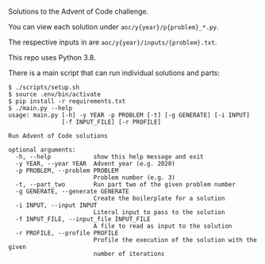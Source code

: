 Solutions to the Advent of Code challenge.

You can view each solution under `aoc/y{year}/p{problem}_*.py`.

The respective inputs in are `aoc/y{year}/inputs/{problem}.txt`.

This repo uses Python 3.8.

There is a main script that can run individual solutions and parts:

```
$ ./scripts/setup.sh
$ source .env/bin/activate
$ pip install -r requirements.txt
$ ./main.py --help
usage: main.py [-h] -y YEAR -p PROBLEM [-t] [-g GENERATE] [-i INPUT]
               [-f INPUT_FILE] [-r PROFILE]

Run Advent of Code solutions

optional arguments:
  -h, --help            show this help message and exit
  -y YEAR, --year YEAR  Advent year (e.g. 2020)
  -p PROBLEM, --problem PROBLEM
                        Problem number (e.g. 3)
  -t, --part_two        Run part two of the given problem number
  -g GENERATE, --generate GENERATE
                        Create the boilerplate for a solution
  -i INPUT, --input INPUT
                        Literal input to pass to the solution
  -f INPUT_FILE, --input_file INPUT_FILE
                        A file to read as input to the solution
  -r PROFILE, --profile PROFILE
                        Profile the execution of the solution with the given
                        number of iterations
```

